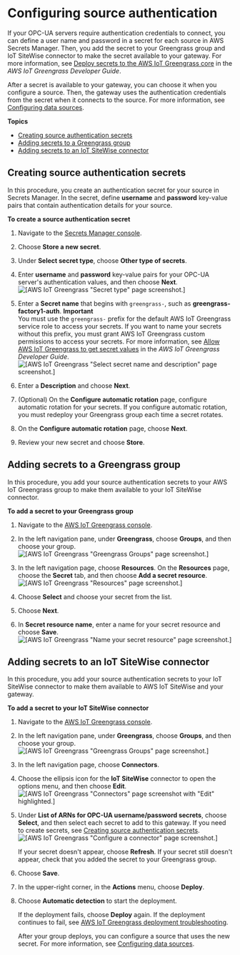 # Configuring source authentication<a name="configure-source-authentication"></a>

If your OPC\-UA servers require authentication credentials to connect, you can define a user name and password in a secret for each source in AWS Secrets Manager\. Then, you add the secret to your Greengrass group and IoT SiteWise connector to make the secret available to your gateway\. For more information, see [Deploy secrets to the AWS IoT Greengrass core](https://docs.aws.amazon.com/greengrass/latest/developerguide/secrets.html) in the *AWS IoT Greengrass Developer Guide*\.

After a secret is available to your gateway, you can choose it when you configure a source\. Then, the gateway uses the authentication credentials from the secret when it connects to the source\. For more information, see [Configuring data sources](configure-sources.md)\.

**Topics**
+ [Creating source authentication secrets](#create-source-secrets)
+ [Adding secrets to a Greengrass group](#add-secret-to-group)
+ [Adding secrets to an IoT SiteWise connector](#add-secret-to-connector)

## Creating source authentication secrets<a name="create-source-secrets"></a>

In this procedure, you create an authentication secret for your source in Secrets Manager\. In the secret, define **username** and **password** key\-value pairs that contain authentication details for your source\.

**To create a source authentication secret**

1. Navigate to the [Secrets Manager console](https://console.aws.amazon.com/secretsmanager/)\.

1. Choose **Store a new secret**\.

1. Under **Select secret type**, choose **Other type of secrets**\.

1. Enter **username** and **password** key\-value pairs for your OPC\-UA server's authentication values, and then choose **Next**\.  
![\[AWS IoT Greengrass "Secret type" page screenshot.\]](http://docs.aws.amazon.com/iot-sitewise/latest/userguide/images/gateway-specify-secret-console.png)

1. Enter a **Secret name** that begins with `greengrass-`, such as **greengrass\-factory1\-auth**\.
**Important**  
You must use the `greengrass-` prefix for the default AWS IoT Greengrass service role to access your secrets\. If you want to name your secrets without this prefix, you must grant AWS IoT Greengrass custom permissions to access your secrets\. For more information, see [Allow AWS IoT Greengrass to get secret values](https://docs.aws.amazon.com/greengrass/latest/developerguide/secrets.html#secrets-config-service-role) in the *AWS IoT Greengrass Developer Guide*\.  
![\[AWS IoT Greengrass "Select secret name and description" page screenshot.\]](http://docs.aws.amazon.com/iot-sitewise/latest/userguide/images/gateway-name-secret-console.png)

1. Enter a **Description** and choose **Next**\.

1. \(Optional\) On the **Configure automatic rotation** page, configure automatic rotation for your secrets\. If you configure automatic rotation, you must redeploy your Greengrass group each time a secret rotates\.

1. On the **Configure automatic rotation** page, choose **Next**\.

1. Review your new secret and choose **Store**\.

## Adding secrets to a Greengrass group<a name="add-secret-to-group"></a>

In this procedure, you add your source authentication secrets to your AWS IoT Greengrass group to make them available to your IoT SiteWise connector\.

**To add a secret to your Greengrass group**

1. Navigate to the [AWS IoT Greengrass console](https://console.aws.amazon.com/greengrass/)\.

1. In the left navigation pane, under **Greengrass**, choose **Groups**, and then choose your group\.  
![\[AWS IoT Greengrass "Greengrass Groups" page screenshot.\]](http://docs.aws.amazon.com/iot-sitewise/latest/userguide/images/gateway-choose-group-console.png)

1. In the left navigation page, choose **Resources**\. On the **Resources** page, choose the **Secret** tab, and then choose **Add a secret resource**\.  
![\[AWS IoT Greengrass "Resources" page screenshot.\]](http://docs.aws.amazon.com/iot-sitewise/latest/userguide/images/gateway-add-secret-console.png)

1. Choose **Select** and choose your secret from the list\.

1. Choose **Next**\.

1. In **Secret resource name**, enter a name for your secret resource and choose **Save**\.  
![\[AWS IoT Greengrass "Name your secret resource" page screenshot.\]](http://docs.aws.amazon.com/iot-sitewise/latest/userguide/images/gateway-name-secret-resource-console.png)

## Adding secrets to an IoT SiteWise connector<a name="add-secret-to-connector"></a>

In this procedure, you add your source authentication secrets to your IoT SiteWise connector to make them available to AWS IoT SiteWise and your gateway\.

**To add a secret to your IoT SiteWise connector**

1. Navigate to the [AWS IoT Greengrass console](https://console.aws.amazon.com/greengrass/)\.

1. In the left navigation pane, under **Greengrass**, choose **Groups**, and then choose your group\.  
![\[AWS IoT Greengrass "Greengrass Groups" page screenshot.\]](http://docs.aws.amazon.com/iot-sitewise/latest/userguide/images/gateway-choose-group-console.png)

1. In the left navigation page, choose **Connectors**\.

1. Choose the ellipsis icon for the **IoT SiteWise** connector to open the options menu, and then choose **Edit**\.  
![\[AWS IoT Greengrass "Connectors" page screenshot with "Edit" highlighted.\]](http://docs.aws.amazon.com/iot-sitewise/latest/userguide/images/gateway-edit-connector-console.png)

1. Under **List of ARNs for OPC\-UA username/password secrets**, choose **Select**, and then select each secret to add to this gateway\. If you need to create secrets, see [Creating source authentication secrets](#create-source-secrets)\.  
![\[AWS IoT Greengrass "Configure a connector" page screenshot.\]](http://docs.aws.amazon.com/iot-sitewise/latest/userguide/images/gateway-configure-connector-console.png)

   If your secret doesn't appear, choose **Refresh**\. If your secret still doesn't appear, check that you added the secret to your Greengrass group\.

1. Choose **Save**\.

1. In the upper\-right corner, in the **Actions** menu, choose **Deploy**\.

1. Choose **Automatic detection** to start the deployment\.

   If the deployment fails, choose **Deploy** again\. If the deployment continues to fail, see [AWS IoT Greengrass deployment troubleshooting](https://docs.aws.amazon.com/greengrass/latest/developerguide/gg-troubleshooting.html#gg-troubleshooting-deploymentissues)\.

   After your group deploys, you can configure a source that uses the new secret\. For more information, see [Configuring data sources](configure-sources.md)\.